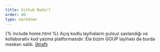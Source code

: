 ```yaml
---
title: Github Nədir?
order: 80
type: markdown
---
```

{% include home.html %}
Açıq kodlu layihələrin pulsuz saxlandığı və kollaborativ kod yazma platformasıdır.
Elə bizim GOUP layihəsi də burda məskən salıb.
[Ətraflı](https://github.com/)
